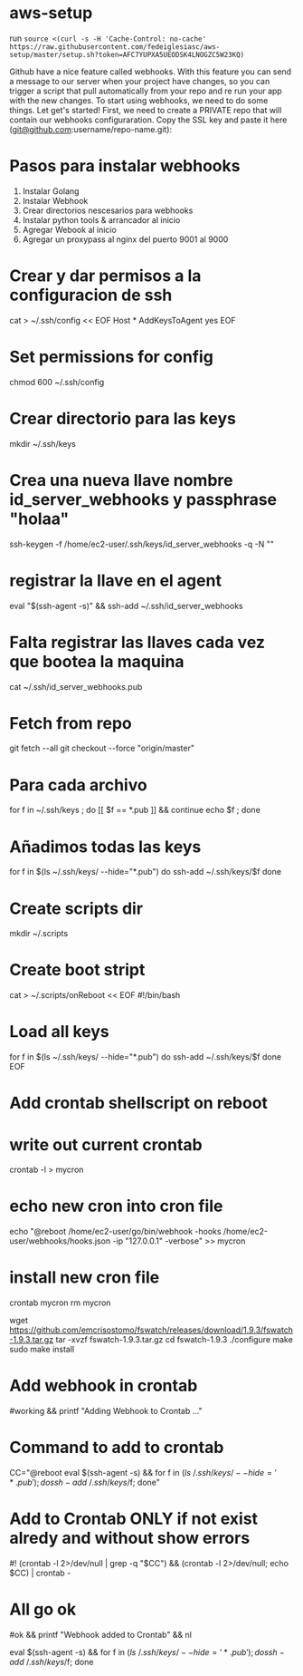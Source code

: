 # aws-setup

run `source <(curl -s -H 'Cache-Control: no-cache' https://raw.githubusercontent.com/fedeiglesiasc/aws-setup/master/setup.sh?token=AFC7YUPXA5UEODSK4LNOGZC5W23KQ)`

Github have a nice feature called webhooks. With this feature you can send a 
message to our server when your project have changes, so you can trigger a 
script that pull automatically from your repo and re run your app with the 
new changes. To start using webhooks, we need to do some things. Let get's started!
First, we need to create a PRIVATE repo that will contain our webhooks configuraration.
Copy the SSL key and paste it here (git@github.com:username/repo-name.git): 


# Pasos para instalar webhooks
  1. Instalar Golang
  2. Instalar Webhook
  3. Crear directorios nescesarios para webhooks
  4. Instalar python tools & arrancador al inicio
  5. Agregar Webook al inicio
  6. Agregar un proxypass al nginx del puerto 9001 al 9000


# Crear y dar permisos a la configuracion de ssh
cat > ~/.ssh/config << EOF
  Host *
    AddKeysToAgent yes
EOF

# Set permissions for config
chmod 600 ~/.ssh/config

# Crear directorio para las keys
mkdir ~/.ssh/keys

# Crea una nueva llave nombre id_server_webhooks y passphrase "holaa"
ssh-keygen -f /home/ec2-user/.ssh/keys/id_server_webhooks -q -N ""

# registrar la llave en el agent
eval "$(ssh-agent -s)" && ssh-add ~/.ssh/id_server_webhooks

# Falta registrar las llaves cada vez que bootea la maquina
cat ~/.ssh/id_server_webhooks.pub

# Fetch from repo
git fetch --all
git checkout --force "origin/master"

# Para cada archivo
for f in ~/.ssh/keys ; do [[ $f == *.pub ]] && continue echo $f ; done

# Añadimos todas las keys
for f in $(ls ~/.ssh/keys/ --hide="*.pub")
do
  ssh-add ~/.ssh/keys/$f
done

# Create scripts dir
mkdir ~/.scripts

# Create boot stript
cat > ~/.scripts/onReboot << EOF
  #!/bin/bash

  # Load all keys
  for f in $(ls ~/.ssh/keys/ --hide="*.pub")
  do
    ssh-add ~/.ssh/keys/$f
  done
EOF

# Add crontab shellscript on reboot
  # write out current crontab
  crontab -l > mycron
  # echo new cron into cron file
  echo "@reboot /home/ec2-user/go/bin/webhook -hooks /home/ec2-user/webhooks/hooks.json -ip "127.0.0.1" -verbose" >> mycron
  # install new cron file
  crontab mycron
  rm mycron


wget https://github.com/emcrisostomo/fswatch/releases/download/1.9.3/fswatch-1.9.3.tar.gz
tar -xvzf fswatch-1.9.3.tar.gz
cd fswatch-1.9.3
./configure
make
sudo make install 

  # Add webhook in crontab
  #working && printf "Adding Webhook to Crontab ..."
  # Command to add to crontab
  CC="@reboot eval \$(ssh-agent -s) && for f in $(ls ~/.ssh/keys/ --hide='*.pub'); do ssh-add ~/.ssh/keys/$f; done"
  # Add to Crontab ONLY if not exist alredy and without show errors
  #! (crontab -l 2>/dev/null | grep -q "$CC") && (crontab -l 2>/dev/null; echo $CC) | crontab -
  # All go ok
  #ok && printf "Webhook added to Crontab" && nl

eval $(ssh-agent -s) && for f in $(ls ~/.ssh/keys/ --hide='*.pub'); do ssh-add ~/.ssh/keys/$f; done